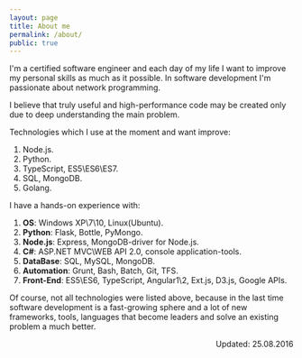```yaml
---
layout: page
title: About me
permalink: /about/
public: true
---
```


I'm a certified software engineer and each day of my life I want to improve my personal skills as much as it possible. In software development I'm passionate about network programming. 

I believe that truly useful and high-performance code may be created only due to deep understanding the main problem.

Technologies which I use at the moment and want improve:

1. Node.js.
2. Python.
3. TypeScript, ES5\ES6\ES7.
4. SQL, MongoDB.
5. Golang.

I have a hands-on experience with:

1. **OS**: Windows XP\7\10, Linux(Ubuntu).
2. **Python**: Flask, Bottle, PyMongo.
3. **Node.js**: Express, MongoDB-driver for Node.js.
4. **C#**: ASP.NET MVC\WEB API 2.0, console application-tools.
5. **DataBase**: SQL, MySQL, MongoDB.
6. **Automation**: Grunt, Bash, Batch, Git, TFS.
7. **Front-End**: ES5\ES6, TypeScript, Angular1\2, Ext.js, D3.js, Google APIs.

Of course, not all technologies were listed above, because in the last time software development is a fast-growing sphere and a lot of new frameworks, tools, languages that become leaders and solve an existing problem a much better.

<div align="right" class="highlighter-file-title">Updated: 25.08.2016</div>